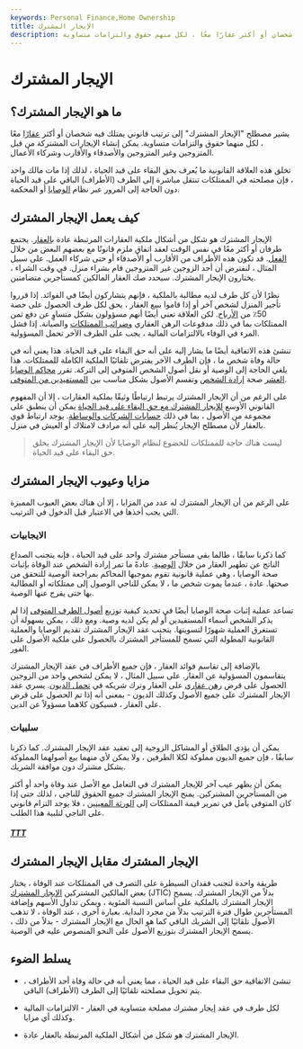 ```yaml
---
keywords: Personal Finance,Home Ownership
title: الإيجار المشترك
description: الإيجار المشترك هو ترتيب قانوني يمتلك فيه شخصان أو أكثر عقارًا معًا ، لكل منهم حقوق والتزامات متساوية.
---
```


# الإيجار المشترك
## ما هو الإيجار المشترك؟

يشير مصطلح "الإيجار المشترك" إلى ترتيب قانوني يمتلك فيه شخصان أو أكثر [عقارًا](/property) معًا ، لكل منهما حقوق والتزامات متساوية. يمكن إنشاء الإيجارات المشتركة من قبل المتزوجين وغير المتزوجين والأصدقاء والأقارب وشركاء الأعمال.

تخلق هذه العلاقة القانونية ما يُعرف بحق البقاء على قيد الحياة ، لذلك إذا مات مالك واحد ، فإن مصلحته في الممتلكات تنتقل مباشرة إلى الطرف (الأطراف) الباقي على قيد الحياة دون الحاجة إلى المرور عبر نظام [الوصايا](/probate) أو المحكمة.

## كيف يعمل الإيجار المشترك

الإيجار المشترك هو شكل من أشكال ملكية العقارات المرتبطة عادة [بالعقار](/realestate). يجتمع طرفان أو أكثر معًا في نفس الوقت لعقد اتفاق ملزم قانونًا مع بعضهم البعض من خلال [الفعل](/deed). قد تكون هذه الأطراف من الأقارب أو الأصدقاء أو حتى شركاء العمل. على سبيل المثال ، لنفترض أن أحد الزوجين غير المتزوجين قام بشراء منزل. في وقت الشراء ، يختارون الإيجار المشترك. سيحدد صك العقار المالكين كمستأجرين متضامنين.

نظرًا لأن كل طرف لديه مطالبة بالملكية ، فإنهم يتشاركون أيضًا في الفوائد. إذا قرروا تأجير المنزل لشخص آخر أو إذا قاموا ببيع العقار ، يحق لكل طرف الحصول على حصة 50٪ من [الأرباح](/profit). لكن العلاقة تعني أيضًا أنهم مسؤولون بشكل متساوٍ عن دفع ثمن الممتلكات بما في ذلك مدفوعات الرهن العقاري [وضرائب الممتلكات](/propertytax) والصيانة. إذا فشل المرء في الوفاء بالالتزامات المالية ، يجب على الطرف الآخر تحمل المسؤولية.

تنشئ هذه الاتفاقية أيضًا ما يشار إليه على أنه حق البقاء على قيد الحياة. هذا يعني أنه في حالة وفاة شخص ما ، فإن الطرف الآخر يفترض تلقائيًا الملكية الكاملة للممتلكات. هذا يلغي الحاجة إلى الوصية أو نقل أصول الشخص المتوفى إلى التركة. تقرر [محاكم الوصايا العشر](/probate-court) صحة [إرادة الشخص](/will) وتقسم الأصول بشكل مناسب بين [المستفيدين من المتوفى](/beneficiary).

على الرغم من أن الإيجار المشترك يرتبط ارتباطًا وثيقًا بملكية العقارات ، إلا أن المفهوم القانوني الأوسع [للإيجار المشترك مع حق البقاء على قيد الحياة](/jtwros) يمكن أن ينطبق على مجموعة من الأصول ، بما في ذلك [حسابات الشركات والوساطة](/brokerageaccount). يوجد ارتباط قوي بالعقار لأن مصطلح الإيجار يُنظر إليه على أنه مرادف لامتلاك أو العيش في منزل.

> ليست هناك حاجة للممتلكات للخضوع لنظام الوصايا لأن الإيجار المشترك يخلق حق البقاء على قيد الحياة.

>

## مزايا وعيوب الإيجار المشترك

على الرغم من أن الإيجار المشترك له عدد من المزايا ، إلا أن هناك بعض العيوب المميزة التي يجب أخذها في الاعتبار قبل الدخول في الترتيب.

### الايجابيات

كما ذكرنا سابقًا ، طالما بقي مستأجر مشترك واحد على قيد الحياة ، فإنه يتجنب الصداع الناتج عن تطهير العقار من خلال [الوصية](/estate). عادةً ما تمر إرادة الشخص عند الوفاة بإثبات صحة الوصايا ، وهي عملية قانونية تقوم بموجبها المحاكم بمراجعة الوصية للتحقق من صحتها. عادة ، عندما يموت شخص ما ، لا يمكن للناجي الوصول إلى ممتلكاته أو المطالبة بها حتى يفرج عنها الوصية.

تساعد عملية إثبات صحة الوصايا أيضًا في تحديد كيفية توزيع [أصول الطرف المتوفى](/asset) إذا لم يذكر الشخص أسماء المستفيدين أو لم يكن لديه وصية. ومع ذلك ، يمكن بسهولة أن تستغرق العملية شهورًا لتسويتها. يتجنب عقد الإيجار المشترك تقديم الوصايا والعملية القانونية المطولة التي تسمح للمستأجر المشترك بالحصول على ملكية الأصول على الفور.

بالإضافة إلى تقاسم فوائد العقار ، فإن جميع الأطراف في عقد الإيجار المشترك يتقاسمون المسؤولية عن العقار. على سبيل المثال ، لا يمكن لشخص واحد من الزوجين الحصول على قرض [رهن عقاري](/mortgage) على العقار وترك شريكه في [تحمل الديون](/debt). يسري عقد الإيجار المشترك على جميع الأصول وكذلك الديون - بمعنى أنه إذا تم الحصول على قرض على العقار ، فسيكون كلاهما مسؤولاً عن الدين.

### سلبيات

يمكن أن يؤدي الطلاق أو المشاكل الزوجية إلى تعقيد عقد الإيجار المشترك. كما ذكرنا سابقًا ، فإن جميع الديون مملوكة لكلا الطرفين ، ولا يمكن لأي منهما بيع أصولهما المملوكة بشكل مشترك دون موافقة الشريك.

يمكن أن يظهر عيب آخر للإيجار المشترك في التعامل مع الأصل عند وفاة واحد أو أكثر من المستأجرين المشتركين. يمنح الإيجار المشترك جميع الحقوق للناجي ، لذلك حتى إذا كان المتوفى يأمل في تمرير قيمة الممتلكات إلى [الورثة المعينين](/heir) ، فلا يوجد التزام قانوني على الناجي لتلبية هذا الطلب.

<h5> <a href=""> TTT </a> </h5>

## الإيجار المشترك مقابل الإيجار المشترك

طريقة واحدة لتجنب فقدان السيطرة على التصرف في الممتلكات عند الوفاة ، يختار بعض المالكين المشتركين [الإيجار المشترك](/jtic) (JTIC) بدلاً من الإيجار المشترك. يسمح الإيجار المشترك بالملكية على أساس النسبة المئوية ، ويمكن تداول الأسهم وإضافة المستأجرين طوال فترة الترتيب بدلاً من مجرد البداية. بعبارة أخرى ، عند الوفاة ، لا تذهب الأصول تلقائيًا إلى الشريك الباقي كما هو الحال مع الإيجار المشترك - بدلاً من ذلك ، يسمح الإيجار المشترك بتوزيع الأصول على النحو المنصوص عليه في الوصية.

## يسلط الضوء

- تنشئ الاتفاقية حق البقاء على قيد الحياة ، مما يعني أنه في حالة وفاة أحد الأطراف ، يتم تحويل مصلحته تلقائيًا إلى الطرف (الأطراف) الباقي.

- لكل طرف في عقد إيجار مشترك مصلحة متساوية في العقار - الالتزامات المالية وكذلك أي مزايا.

- الإيجار المشترك هو شكل من أشكال الملكية المرتبطة بالعقار عادة.


